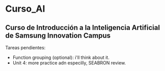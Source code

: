 # Curso_AI

## Curso de Introducción a la Inteligencia Artificial de Samsung Innovation Campus

Tareas pendientes:
 - Function grouping (optional): i'll think about it.
 - Unit 4: more practice adn especilly, SEABRON review.